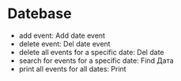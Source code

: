 # Datebase

- add event:                              Add date event
- delete event:                           Del date event
- delete all events for a specific date:  Del date
- search for events for a specific date:  Find Дата
- print all events for all dates:         Print
